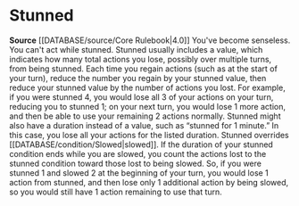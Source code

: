 ﻿---
id: '36'
name: Stunned
source: null

---
# Stunned

**Source** [[DATABASE/source/Core Rulebook|4.0]]
You've become senseless. You can't act while stunned. Stunned usually includes a value, which indicates how many total actions you lose, possibly over multiple turns, from being stunned. Each time you regain actions (such as at the start of your turn), reduce the number you regain by your stunned value, then reduce your stunned value by the number of actions you lost. For example, if you were stunned 4, you would lose all 3 of your actions on your turn, reducing you to stunned 1; on your next turn, you would lose 1 more action, and then be able to use your remaining 2 actions normally. Stunned might also have a duration instead of a value, such as “stunned for 1 minute.” In this case, you lose all your actions for the listed duration.
 Stunned overrides [[DATABASE/condition/Slowed|slowed]]. If the duration of your stunned condition ends while you are slowed, you count the actions lost to the stunned condition toward those lost to being slowed. So, if you were stunned 1 and slowed 2 at the beginning of your turn, you would lose 1 action from stunned, and then lose only 1 additional action by being slowed, so you would still have 1 action remaining to use that turn.